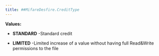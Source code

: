 ```yaml
---
title: ##MifareDesfire.CreditType
---
```




**Values:**

* **STANDARD** -Standard credit

* **LIMITED** -Limited increase of a value without having full Read&Write
 permissions to the file


